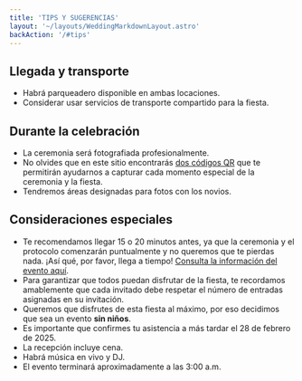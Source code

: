 ```yaml
---
title: 'TIPS Y SUGERENCIAS'
layout: '~/layouts/WeddingMarkdownLayout.astro'
backAction: '/#tips'
---
```


## Llegada y transporte

- Habrá parqueadero disponible en ambas locaciones.
- Considerar usar servicios de transporte compartido para la fiesta.

## Durante la celebración

- La ceremonia será fotografiada profesionalmente.
- No olvides que en este sitio encontrarás <a href="/#fotos">dos códigos QR</a> que te permitirán ayudarnos a capturar cada momento especial de la ceremonia y la fiesta.
- Tendremos áreas designadas para fotos con los novios.

## Consideraciones especiales

- Te recomendamos llegar 15 o 20 minutos antes, ya que la ceremonia y el protocolo comenzarán puntualmente y no queremos que te pierdas nada. ¡Así qué, por favor, llega a tiempo! <a href="/#evento">Consulta la información del evento aquí</a>.
- Para garantizar que todos puedan disfrutar de la fiesta, te recordamos amablemente que cada invitado debe respetar el número de entradas asignadas en su invitación.
- Queremos que disfrutes de esta fiesta al máximo, por eso decidimos que sea un evento <b class="text-primary">sin niños</b>.
- Es importante que confirmes tu asistencia a más tardar el 28 de febrero de 2025.
- La recepción incluye cena.
- Habrá música en vivo y DJ.
- El evento terminará aproximadamente a las 3:00 a.m.
